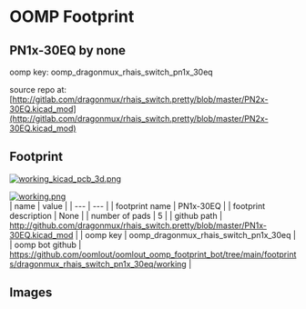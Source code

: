 # OOMP Footprint  
## PN1x-30EQ  by none  
  
oomp key: oomp_dragonmux_rhais_switch_pn1x_30eq  
  
source repo at: [http://gitlab.com/dragonmux/rhais_switch.pretty/blob/master/PN2x-30EQ.kicad_mod](http://gitlab.com/dragonmux/rhais_switch.pretty/blob/master/PN2x-30EQ.kicad_mod)  
## Footprint  
  
[![working_kicad_pcb_3d.png](working_kicad_pcb_3d_600.png)](working_kicad_pcb_3d.png)  
  
[![working.png](working_600.png)](working.png)  
| name | value | 
| --- | --- | 
| footprint name | PN1x-30EQ | 
| footprint description | None | 
| number of pads | 5 | 
| github path | http://github.com/dragonmux/rhais_switch.pretty/blob/master/PN1x-30EQ.kicad_mod | 
| oomp key | oomp_dragonmux_rhais_switch_pn1x_30eq | 
| oomp bot github | https://github.com/oomlout/oomlout_oomp_footprint_bot/tree/main/footprints/dragonmux_rhais_switch_pn1x_30eq/working | 
## Images  
